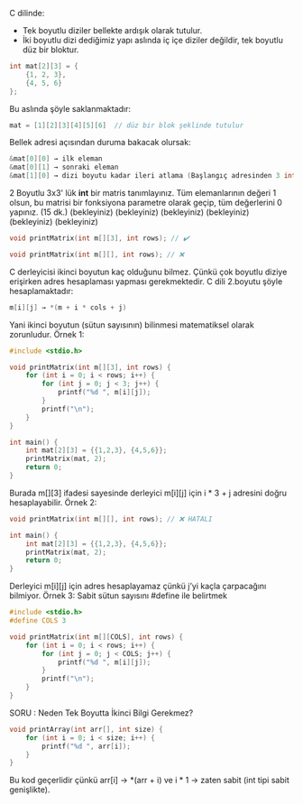 C dilinde:
* Tek boyutlu diziler bellekte ardışık olarak tutulur.
* İki boyutlu dizi dediğimiz yapı aslında iç içe diziler değildir, tek boyutlu düz bir bloktur.

```c
int mat[2][3] = {
    {1, 2, 3},
    {4, 5, 6}
};
```
Bu aslında şöyle saklanmaktadır:
```c
mat = [1][2][3][4][5][6]  // düz bir blok şeklinde tutulur
```
Bellek adresi açısından duruma bakacak olursak:
```c
&mat[0][0] → ilk eleman
&mat[0][1] → sonraki eleman
&mat[1][0] → dizi boyutu kadar ileri atlama (Başlangıç adresinden 3 int size kadar ileri)
```
2 Boyutlu 3x3' lük **int** bir matris tanımlayınız. Tüm elemanlarının değeri 1 olsun, bu matrisi bir fonksiyona parametre olarak geçip, tüm değerlerini 0 yapınız. (15 dk.)
(bekleyiniz)
(bekleyiniz)
(bekleyiniz)
(bekleyiniz)
(bekleyiniz)
(bekleyiniz)


```c
void printMatrix(int m[][3], int rows); // ✔️
```

```c
void printMatrix(int m[][], int rows); // ❌
```

C derleyicisi ikinci boyutun kaç olduğunu bilmez.
Çünkü çok boyutlu diziye erişirken adres hesaplaması yapması gerekmektedir. C dili 2.boyutu şöyle hesaplamaktadır:
```c
m[i][j] → *(m + i * cols + j)
```
Yani ikinci boyutun (sütun sayısının) bilinmesi matematiksel olarak zorunludur.
Örnek 1:
```c
#include <stdio.h>

void printMatrix(int m[][3], int rows) {
    for (int i = 0; i < rows; i++) {
        for (int j = 0; j < 3; j++) {
            printf("%d ", m[i][j]);
        }
        printf("\n");
    }
}

int main() {
    int mat[2][3] = {{1,2,3}, {4,5,6}};
    printMatrix(mat, 2);
    return 0;
}
```
Burada m[][3] ifadesi sayesinde derleyici m[i][j] için i * 3 + j adresini doğru hesaplayabilir.
Örnek 2:
```c
void printMatrix(int m[][], int rows); // ❌ HATALI

int main() {
    int mat[2][3] = {{1,2,3}, {4,5,6}};
    printMatrix(mat, 2);
    return 0;
}
```
Derleyici m[i][j] için adres hesaplayamaz çünkü j’yi kaçla çarpacağını bilmiyor.
Örnek 3: Sabit sütun sayısını #define ile belirtmek
```c
#include <stdio.h>
#define COLS 3

void printMatrix(int m[][COLS], int rows) {
    for (int i = 0; i < rows; i++) {
        for (int j = 0; j < COLS; j++) {
            printf("%d ", m[i][j]);
        }
        printf("\n");
    }
}
```
SORU : Neden Tek Boyutta İkinci Bilgi Gerekmez?
```c
void printArray(int arr[], int size) {
    for (int i = 0; i < size; i++) {
        printf("%d ", arr[i]);
    }
}
```
Bu kod geçerlidir çünkü arr[i] → *(arr + i) ve i * 1 → zaten sabit (int tipi sabit genişlikte).


















